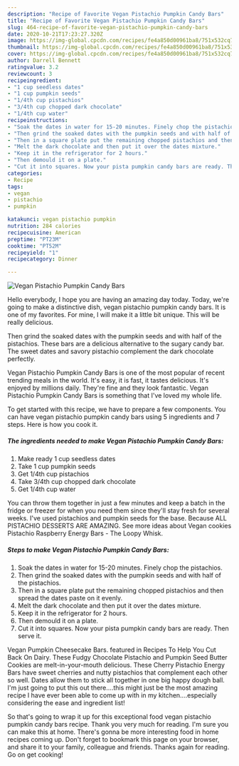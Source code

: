 ```yaml
---
description: "Recipe of Favorite Vegan Pistachio Pumpkin Candy Bars"
title: "Recipe of Favorite Vegan Pistachio Pumpkin Candy Bars"
slug: 464-recipe-of-favorite-vegan-pistachio-pumpkin-candy-bars
date: 2020-10-21T17:23:27.320Z
image: https://img-global.cpcdn.com/recipes/fe4a850d00961ba8/751x532cq70/vegan-pistachio-pumpkin-candy-bars-recipe-main-photo.jpg
thumbnail: https://img-global.cpcdn.com/recipes/fe4a850d00961ba8/751x532cq70/vegan-pistachio-pumpkin-candy-bars-recipe-main-photo.jpg
cover: https://img-global.cpcdn.com/recipes/fe4a850d00961ba8/751x532cq70/vegan-pistachio-pumpkin-candy-bars-recipe-main-photo.jpg
author: Darrell Bennett
ratingvalue: 3.2
reviewcount: 3
recipeingredient:
- "1 cup seedless dates"
- "1 cup pumpkin seeds"
- "1/4th cup pistachios"
- "3/4th cup chopped dark chocolate"
- "1/4th cup water"
recipeinstructions:
- "Soak the dates in water for 15-20 minutes. Finely chop the pistachios."
- "Then grind the soaked dates with the pumpkin seeds and with half of the pistachios."
- "Then in a square plate put the remaining chopped pistachios and then spread the dates paste on it evenly."
- "Melt the dark chocolate and then put it over the dates mixture."
- "Keep it in the refrigerator for 2 hours."
- "Then demould it on a plate."
- "Cut it into squares. Now your pista pumpkin candy bars are ready. Then serve it."
categories:
- Recipe
tags:
- vegan
- pistachio
- pumpkin

katakunci: vegan pistachio pumpkin 
nutrition: 284 calories
recipecuisine: American
preptime: "PT23M"
cooktime: "PT52M"
recipeyield: "1"
recipecategory: Dinner

---
```



![Vegan Pistachio Pumpkin Candy Bars](https://img-global.cpcdn.com/recipes/fe4a850d00961ba8/751x532cq70/vegan-pistachio-pumpkin-candy-bars-recipe-main-photo.jpg)

Hello everybody, I hope you are having an amazing day today. Today, we're going to make a distinctive dish, vegan pistachio pumpkin candy bars. It is one of my favorites. For mine, I will make it a little bit unique. This will be really delicious.

Then grind the soaked dates with the pumpkin seeds and with half of the pistachios. These bars are a delicious alternative to the sugary candy bar. The sweet dates and savory pistachio complement the dark chocolate perfectly.

Vegan Pistachio Pumpkin Candy Bars is one of the most popular of recent trending meals in the world. It's easy, it is fast, it tastes delicious. It's enjoyed by millions daily. They're fine and they look fantastic. Vegan Pistachio Pumpkin Candy Bars is something that I've loved my whole life.


To get started with this recipe, we have to prepare a few components. You can have vegan pistachio pumpkin candy bars using 5 ingredients and 7 steps. Here is how you cook it.

<!--inarticleads1-->

##### The ingredients needed to make Vegan Pistachio Pumpkin Candy Bars:

1. Make ready 1 cup seedless dates
1. Take 1 cup pumpkin seeds
1. Get 1/4th cup pistachios
1. Take 3/4th cup chopped dark chocolate
1. Get 1/4th cup water


You can throw them together in just a few minutes and keep a batch in the fridge or freezer for when you need them since they&#39;ll stay fresh for several weeks. I&#39;ve used pistachios and pumpkin seeds for the base. Because ALL PISTACHIO DESSERTS ARE AMAZING. See more ideas about Vegan cookies Pistachio Raspberry Energy Bars - The Loopy Whisk. 

<!--inarticleads2-->

##### Steps to make Vegan Pistachio Pumpkin Candy Bars:

1. Soak the dates in water for 15-20 minutes. Finely chop the pistachios.
1. Then grind the soaked dates with the pumpkin seeds and with half of the pistachios.
1. Then in a square plate put the remaining chopped pistachios and then spread the dates paste on it evenly.
1. Melt the dark chocolate and then put it over the dates mixture.
1. Keep it in the refrigerator for 2 hours.
1. Then demould it on a plate.
1. Cut it into squares. Now your pista pumpkin candy bars are ready. Then serve it.


Vegan Pumpkin Cheesecake Bars. featured in Recipes To Help You Cut Back On Dairy. These Fudgy Chocolate Pistachio and Pumpkin Seed Butter Cookies are melt-in-your-mouth delicious. These Cherry Pistachio Energy Bars have sweet cherries and nutty pistachios that complement each other so well. Dates allow them to stick all together in one big happy dough ball. I&#39;m just going to put this out there….this might just be the most amazing recipe I have ever been able to come up with in my kitchen….especially considering the ease and ingredient list! 

So that's going to wrap it up for this exceptional food vegan pistachio pumpkin candy bars recipe. Thank you very much for reading. I'm sure you can make this at home. There's gonna be more interesting food in home recipes coming up. Don't forget to bookmark this page on your browser, and share it to your family, colleague and friends. Thanks again for reading. Go on get cooking!
